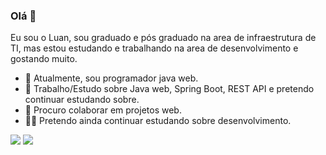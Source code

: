 ### Olá 👋
Eu sou o Luan, sou graduado e pós graduado na area de infraestrutura de TI, mas estou estudando e trabalhando na area de desenvolvimento e gostando muito.
- 🔭 Atualmente, sou programador java web.
- 🌱 Trabalho/Estudo sobre Java web, Spring Boot, REST API e pretendo continuar estudando sobre.
- 🤝 Procuro colaborar em projetos web.
- 🧑‍🎓 Pretendo ainda continuar estudando sobre desenvolvimento.
 
[<img src="https://img.shields.io/badge/linkedin-%230077B5.svg?&style=for-the-badge&logo=linkedin&logoColor=white" />](https://www.linkedin.com/in/luan-gustavo-de-melo-freitas-a37273196/) 
[<img src = "https://img.shields.io/badge/instagram-%23E4405F.svg?&style=for-the-badge&logo=instagram&logoColor=white">](https://www.instagram.com/Luan-Gustavo001/)
